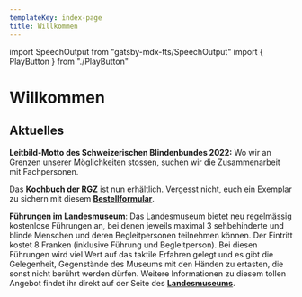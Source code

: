 ```yaml
---
templateKey: index-page
title: Willkommen
---
```

import SpeechOutput from "gatsby-mdx-tts/SpeechOutput"
import { PlayButton } from "./PlayButton"

<SpeechOutput id="index-page" customPlayButton={PlayButton}>

# Willkommen

## Aktuelles

**Leitbild-Motto des Schweizerischen Blindenbundes 2022:** Wo wir an Grenzen unserer Möglichkeiten stossen, suchen wir die Zusammenarbeit mit Fachpersonen.

Das **Kochbuch der RGZ** ist nun erhältlich. Vergesst nicht, euch ein Exemplar zu sichern mit diesem **[Bestellformular](https://www.rgz-blind.ch/kochbuch-bestellen/)**.

**Führungen im Landesmuseum**: Das Landesmuseum bietet neu regelmässig kostenlose Führungen an, bei denen jeweils maximal 3 sehbehinderte und blinde Menschen und deren Begleitpersonen teilnehmen können. Der Eintritt kostet 8 Franken (inklusive Führung und Begleitperson). Bei diesen Führungen wird viel Wert auf das taktile Erfahren gelegt und es gibt die Gelegenheit, Gegenstände des Museums mit den Händen zu ertasten, die sonst nicht berührt werden dürfen. 
Weitere Informationen zu diesem tollen Angebot findet ihr direkt auf der Seite des **[Landesmuseums](https://www.landesmuseum.ch/de/zugaenglichkeit/fuehrungen-fuer-sehbehinderte)**. 

</SpeechOutput>